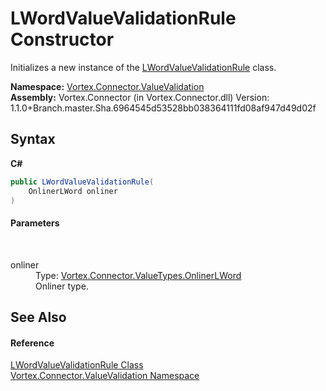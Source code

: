 # LWordValueValidationRule Constructor 
 

Initializes a new instance of the <a href="T_Vortex_Connector_ValueValidation_LWordValueValidationRule.md">LWordValueValidationRule</a> class.

**Namespace:**&nbsp;<a href="N_Vortex_Connector_ValueValidation.md">Vortex.Connector.ValueValidation</a><br />**Assembly:**&nbsp;Vortex.Connector (in Vortex.Connector.dll) Version: 1.1.0+Branch.master.Sha.6964545d53528bb038364111fd08af947d49d02f

## Syntax

**C#**<br />
``` C#
public LWordValueValidationRule(
	OnlinerLWord onliner
)
```


#### Parameters
&nbsp;<dl><dt>onliner</dt><dd>Type: <a href="T_Vortex_Connector_ValueTypes_OnlinerLWord.md">Vortex.Connector.ValueTypes.OnlinerLWord</a><br />Onliner type.</dd></dl>

## See Also


#### Reference
<a href="T_Vortex_Connector_ValueValidation_LWordValueValidationRule.md">LWordValueValidationRule Class</a><br /><a href="N_Vortex_Connector_ValueValidation.md">Vortex.Connector.ValueValidation Namespace</a><br />